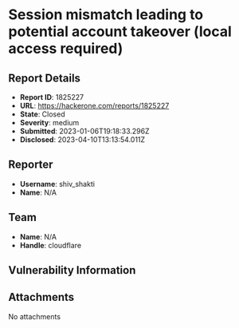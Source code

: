 # Session mismatch leading to potential account takeover (local access required)

## Report Details
- **Report ID**: 1825227
- **URL**: https://hackerone.com/reports/1825227
- **State**: Closed
- **Severity**: medium
- **Submitted**: 2023-01-06T19:18:33.296Z
- **Disclosed**: 2023-04-10T13:13:54.011Z

## Reporter
- **Username**: shiv_shakti
- **Name**: N/A

## Team
- **Name**: N/A
- **Handle**: cloudflare

## Vulnerability Information


## Attachments
No attachments
